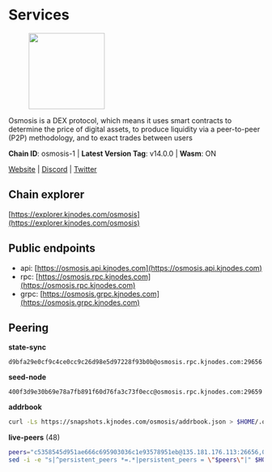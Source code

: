 # Services

<figure><img src="https://raw.githubusercontent.com/kj89/testnet_manuals/main/pingpub/logos/osmosis.png" width="150" alt=""><figcaption></figcaption></figure>

Osmosis is a DEX protocol, which means it uses smart contracts  to determine the price of digital assets, to produce liquidity  via a peer-to-peer (P2P) methodology, and to exact trades between users

**Chain ID**: osmosis-1 | **Latest Version Tag**: v14.0.0 | **Wasm**: ON

[Website](https://osmosis.zone) | [Discord](https://discord.gg/osmosis) | [Twitter](https://twitter.com/osmosiszone)




## Chain explorer
[https://explorer.kjnodes.com/osmosis](https://explorer.kjnodes.com/osmosis)

## Public endpoints

* api: [https://osmosis.api.kjnodes.com](https://osmosis.api.kjnodes.com)
* rpc: [https://osmosis.rpc.kjnodes.com](https://osmosis.rpc.kjnodes.com)
* grpc: [https://osmosis.grpc.kjnodes.com](https://osmosis.grpc.kjnodes.com)

## Peering

**state-sync**

```text
d9bfa29e0cf9c4ce0cc9c26d98e5d97228f93b0b@osmosis.rpc.kjnodes.com:29656
```

**seed-node**

```text
400f3d9e30b69e78a7fb891f60d76fa3c73f0ecc@osmosis.rpc.kjnodes.com:29659
```

**addrbook**
```bash
curl -Ls https://snapshots.kjnodes.com/osmosis/addrbook.json > $HOME/.osmosisd/config/addrbook.json
```

**live-peers** (48)
```bash
peers="c5358545d951ae666c695903036c1e93578951eb@135.181.176.113:26656,0419c998d6aac0afdb05808ad9a935670248e209@65.108.204.56:26656,32e9d4a7413dd5393c8be004bee68dea683be839@65.21.227.95:2004,dc230c6475bdbf3ab64058a37a8de2261b6396eb@74.96.207.58:26822,42f42a4b3527b927d5002d45abd37f66ecdd4861@51.178.74.75:16656,406f64a8d601e34d7311fd61ec87b0c7028bd230@138.201.23.39:46656,3197daa0ee5245b17a546be032ff0f6814e1d1db@148.251.191.239:26656,a2024229e2eed1650ba3a3ea9db67fa318dc232e@142.132.199.3:26656,9f2489016bcf055fde40498f54bf893f3a00f9de@138.201.85.176:26656,9b1bfb99d9eb04af32510ed8e3eb83c59448662f@95.214.52.220:26656,d0d4b88110767c503baa8a618cfd7e284482f8dc@37.120.245.11:26656,071ae914b06e14148a6286a0fa087c797336f043@34.105.246.121:26656,10f328a43a1ac7aeeae7ee34c1127ce6839e4265@15.235.13.139:26656,34340a9151d4a97a850d2cd64d8778279faf3f96@194.163.181.100:26656,43785e5ffd8783393ea8094f77efcee5bdbcdce3@78.141.244.18:26656,31e7a8b8cc97e85472c609f9d220fdd9536d4f4d@94.130.220.54:26656,f95d9634ad68b8f0ac80ce308adb71d8c119ada5@141.98.219.104:26656,6b1dd134b30aeaeb2f21f33bd2cd0370a2275501@138.68.6.165:26656,407267ac44b20a0a4258d0bbca1c9f657bf88d08@74.118.143.19:26656,bfb67b2ae345955d6bc0991450120669c683386e@149.56.25.66:26656,9203fbde463bd66bb451da3de390c7d3515c2bf2@65.108.46.248:26656,d9bfa29e0cf9c4ce0cc9c26d98e5d97228f93b0b@65.109.88.38:29656,e0fbdbdce6ec8797412751edd00fbaf114c42fad@34.220.226.204:26656,fc2ad6fb9f20b4a637e244d92c35362bdb5d96af@100.26.145.135:26656,47e4075978458bfc382630b2a46aabbbbf7977b2@143.198.234.114:26656,a6283307952423c1751431c220d11ed36b61ed84@143.110.237.113:26656,4a837e3411b0281f00c07706cfea72d3ebc575f1@176.9.38.49:26656,30e9432879d5b0976b88e52120dc12338e40fc33@65.108.108.176:26656,f4b811759e55f665180545ad5e1b42573f660861@135.181.181.251:26656,42745690b41f6a7515c4a87d88efda2e82b55b76@78.46.94.183:26656,20913e92e8b9ea2d80ad34edd9b52e97886cf616@54.37.30.181:26656,724cef11bbe866269b3d67f7dd5ea539cc4096bf@198.244.164.186:26656,33cf290cc0cfec8c59e6af86f1a5579303d21087@138.68.14.64:26656,259ab883ee76f92e82f8f14d463aaaa09d857fb9@144.76.70.108:9010,4d659b7b244a68913bfbdc6c9e7aa1a64391238e@74.118.139.59:26656,60a2c89e7253502e93517a026f44a2431cc81230@220.85.113.39:26656,2736d870197d443e463b4ff4b7b52f1cec920030@45.63.39.14:26656,31d2c86f7957e2db91297e54c3b0456ea06c2250@173.67.177.115:26656,c7fb97358712f447ca0689e814fe8c965a71b314@65.21.133.114:26656,fc590afe489a1b9ca8ff3f2fb396dbc20b1997a4@204.16.244.254:26656,109a931b50509bdde3fae8c470138582ca1bb650@147.135.54.57:26656,fced2c95050c0d4781b76cd2b0a93efae03cb395@65.108.77.93:26656,f9a920a61ee994b12b77178dd5f1fc1ed39b7cd2@142.132.255.49:26656,173751092c573b78d0dd40677dc7d7f5b546dcfd@94.130.207.9:26656,71f2451869d7363ce5d91366143de63069641303@65.108.71.166:33656,e3cc05de734a9eb3da832cf0236f319a9a4063ba@95.216.101.39:26656,4e38d3caa1554d7f46a2654fa9997554c13f61f2@95.216.96.61:26656,d4e6a9d74abbf4676c8fd2d58d27fc24b59056b9@143.198.22.206:26656"
sed -i -e "s|^persistent_peers *=.*|persistent_peers = \"$peers\"|" $HOME/.osmosisd/config/config.toml
```
